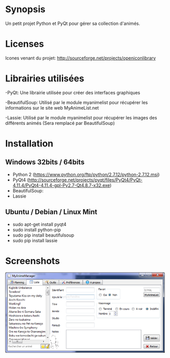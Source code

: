 # Synopsis

Un petit projet Python et PyQt pour gérer sa collection d'animés.

# Licenses

Icones venant du projet: http://sourceforge.net/projects/openiconlibrary

# Librairies utilisées

-PyQt: Une librairie utilisée pour créer des interfaces graphiques

-BeautifulSoup: Utilisé par le module myanimelist pour récupérer les informations sur le site web MyAnimeList.net

-Lassie: Utilisé par le module myanimelist pour récupérer les images des différents animés (Sera remplacé par BeautifulSoup)

# Installation

## Windows 32bits / 64bits

- Python 2 (https://www.python.org/ftp/python/2.7.12/python-2.7.12.msi)
- PyQt4 (http://sourceforge.net/projects/pyqt/files/PyQt4/PyQt-4.11.4/PyQt4-4.11.4-gpl-Py2.7-Qt4.8.7-x32.exe)
- BeautifulSoup: 
- Lassie

## Ubuntu / Debian / Linux Mint

- sudo apt-get install pyqt4
- sudo install python-pip
- sudo pip install beautifulsoup
- sudo pip install lassie

# Screenshots

![alt tag](https://raw.githubusercontent.com/seigneurfuo/MyAnimeManager/master/data/docs/version2.png)
